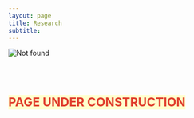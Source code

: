 ```yaml
---
layout: page
title: Research
subtitle: 
---
```

<p><img style="display: block; margin-left: auto; margin-right: auto;" src="{{ 'mybrain.gif' | relative_url }}" alt="Not found" /></p>

<p>&nbsp;</p>
<p>&nbsp;</p>
<p><span style="color: #e03e2d; font-size: 18pt;"><strong><span style="background-color: #ffffcc;">PAGE UNDER CONSTRUCTION</span></strong></span></p>